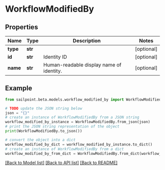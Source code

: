 # WorkflowModifiedBy


## Properties

Name | Type | Description | Notes
------------ | ------------- | ------------- | -------------
**type** | **str** |  | [optional] 
**id** | **str** | Identity ID | [optional] 
**name** | **str** | Human-readable display name of identity. | [optional] 

## Example

```python
from sailpoint.beta.models.workflow_modified_by import WorkflowModifiedBy

# TODO update the JSON string below
json = "{}"
# create an instance of WorkflowModifiedBy from a JSON string
workflow_modified_by_instance = WorkflowModifiedBy.from_json(json)
# print the JSON string representation of the object
print(WorkflowModifiedBy.to_json())

# convert the object into a dict
workflow_modified_by_dict = workflow_modified_by_instance.to_dict()
# create an instance of WorkflowModifiedBy from a dict
workflow_modified_by_from_dict = WorkflowModifiedBy.from_dict(workflow_modified_by_dict)
```
[[Back to Model list]](../README.md#documentation-for-models) [[Back to API list]](../README.md#documentation-for-api-endpoints) [[Back to README]](../README.md)


